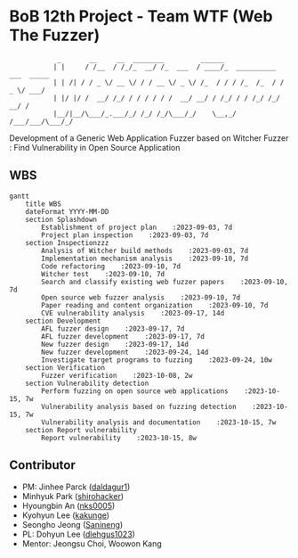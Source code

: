 # BoB 12th Project - Team WTF (Web The Fuzzer)

```
            _       __     __  ________         ______                         
           | |     / /__  / /_/_  __/ /_  ___  / ____/_  __________  ___  _____
           | | /| / / _ \/ __ \/ / / __ \/ _ \/ /_  / / / /_  /_  / / _ \/ ___/
           | |/ |/ /  __/ /_/ / / / / / /  __/ __/ / /_/ / / /_/ /_/  __/ /    
           |__/|__/\___/_.___/_/ /_/ /_/\___/_/    \__,_/ /___/___/\___/_/
```

Development of a Generic Web Application Fuzzer based on Witcher Fuzzer : Find Vulnerability in Open Source Application

## WBS

```mermaid
gantt
    title WBS
    dateFormat YYYY-MM-DD
    section Splashdown
        Establishment of project plan    :2023-09-03, 7d
        Project plan inspection    :2023-09-03, 7d
    section Inspectionzzz
        Analysis of Witcher build methods    :2023-09-03, 7d
        Implementation mechanism analysis    :2023-09-10, 7d
        Code refactoring    :2023-09-10, 7d
        Witcher test    :2023-09-10, 7d
        Search and classify existing web fuzzer papers    :2023-09-10, 7d
        Open source web fuzzer analysis    :2023-09-10, 7d
        Paper reading and content organization    :2023-09-10, 7d
        CVE vulnerability analysis    :2023-09-17, 14d
    section Development
        AFL fuzzer design    :2023-09-17, 7d
        AFL fuzzer development    :2023-09-17, 7d
        New fuzzer design    :2023-09-17, 14d
        New fuzzer development    :2023-09-24, 14d
        Investigate target programs to fuzzing    :2023-09-24, 10w
    section Verification
        Fuzzer verification    :2023-10-08, 2w
    section Vulnerability detection
        Perform fuzzing on open source web applications    :2023-10-15, 7w
        Vulnerability analysis based on fuzzing detection    :2023-10-15, 7w
        Vulnerability analysis and documentation    :2023-10-15, 7w
    section Report vulnerability
        Report vulnerability    :2023-10-15, 8w
```

## Contributor
* PM: Jinhee Parck ([daldagur1](https://github.com/daldagur1))
* Minhyuk Park ([shirohacker](https://github.com/shirohacker))
* Hyoungbin An ([nks0005](https://github.com/nks0005))
* Kyohyun Lee ([kakunge](https://github.com/kakunge))
* Seongho Jeong ([Sanineng](https://github.com/Sanineng))
* PL: Dohyun Lee ([dlehgus1023](https://github.com/dlehgus1023))
* Mentor: Jeongsu Choi, Woowon Kang

